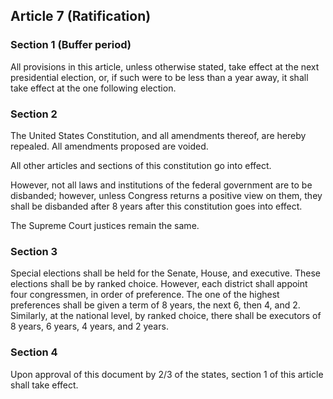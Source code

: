 
## Article 7 (Ratification)


### Section 1 (Buffer period)

All provisions in this article, unless otherwise stated, take effect at the next presidential election, or, if such were to be less than a year away, it shall take effect at the one following election.

### Section 2

The United States Constitution, and all amendments thereof, are hereby repealed.
All amendments proposed are voided.

All other articles and sections of this constitution go into effect.

However, not all laws and institutions of the federal government are to be disbanded; however, unless Congress returns a positive view on them, they shall be disbanded after 8 years after this constitution goes into effect.

The Supreme Court justices remain the same.

### Section 3

Special elections shall be held for the Senate, House, and executive.
These elections shall be by ranked choice.
However, each district shall appoint four congressmen, in order of preference.
The one of the highest preferences shall be given a term of 8 years, the next 6, then 4, and 2.
Similarly, at the national level, by ranked choice, there shall be executors of 8 years, 6 years, 4 years, and 2 years.

### Section 4

Upon approval of this document by 2/3 of the states, section 1 of this article shall take effect.
